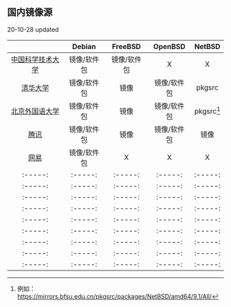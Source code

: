 ## 国内镜像源

  20-10-28 updated

|        | Debian | FreeBSD | OpenBSD | NetBSD |
| :-----:|:-----: | :-----: | :-----: | :-----: |
| [中国科学技术大学](https://mirrors.ustc.edu.cn)     | 镜像/软件包  | 镜像/软件包 |  X         |  X        |
| [清华大学](https://mirrors.tuna.tsinghua.edu.cn)   | 镜像/软件包  | 镜像       | 镜像/软件包 | pkgsrc       |
| [北京外国语大学](https://mirrors.bfsu.edu.cn)       | 镜像/软件包  | 镜像       | 镜像/软件包 | pkgsrc[^1]      |
| [腾讯](https://mirrors.cloud.tencent.com)         | 镜像/软件包  | 镜像        | 镜像/软件包 | 镜像      |
| [网易](https://mirrors.163.com)                    | 镜像/软件包  | X          |  X         |  X        |
| :-----:|:-----: | :-----: | :-----: | :-----: |
| :-----:|:-----: | :-----: | :-----: | :-----: |
| :-----:|:-----: | :-----: | :-----: | :-----: |
| :-----:|:-----: | :-----: | :-----: | :-----: |
| :-----:|:-----: | :-----: | :-----: | :-----: |
| :-----:|:-----: | :-----: | :-----: | :-----: |
| :-----:|:-----: | :-----: | :-----: | :-----: |
| :-----:|:-----: | :-----: | :-----: | :-----: |
| :-----:|:-----: | :-----: | :-----: | :-----: |







[^1]: 例如：https://mirrors.bfsu.edu.cn/pkgsrc/packages/NetBSD/amd64/9.1/All/  

